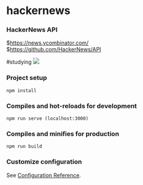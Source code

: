 # hackernews

### HackerNews API

$https://news.ycombinator.com/  
$https://github.com/HackerNews/API

#studying
<img src="https://img.shields.io/badge/vuedotjs-#4FC08D?style=flat-square&logo=Vue&logoColor=white"/>

### Project setup

```
npm install
```

### Compiles and hot-reloads for development

```
npm run serve (localhost:3000)
```

### Compiles and minifies for production

```
npm run build
```

### Customize configuration

See [Configuration Reference](https://cli.vuejs.org/config/).
